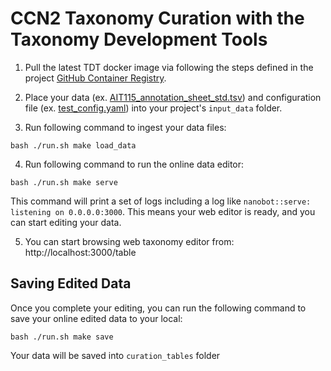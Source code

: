 # CCN2 Taxonomy Curation with the Taxonomy Development Tools

1. Pull the latest TDT docker image via following the steps defined in the project [GitHub Container Registry](https://github.com/brain-bican/taxonomy-development-tools/pkgs/container/tdt). 

2. Place your data (ex. [AIT115_annotation_sheet_std.tsv](https://github.com/brain-bican/taxonomy-development-tools/blob/nanobot_rs/examples/human_m1/AIT115_annotation_sheet_std.tsv)) and configuration file (ex. [test_config.yaml](https://github.com/brain-bican/taxonomy-development-tools/blob/nanobot_rs/examples/human_m1/test_config.yaml)) into your project's `input_data` folder.  

3. Run following command to ingest your data files:
```
bash ./run.sh make load_data
```

4. Run following command to run the online data editor:
```
bash ./run.sh make serve
```

This command will print a set of logs including a log like `nanobot::serve: listening on 0.0.0.0:3000`. This means your web editor is ready, and you can start editing your data.

5. You can start browsing web taxonomy editor from: http://localhost:3000/table


## Saving Edited Data

Once you complete your editing, you can run the following command to save your online edited data to your local: 

```
bash ./run.sh make save
```

Your data will be saved into `curation_tables` folder